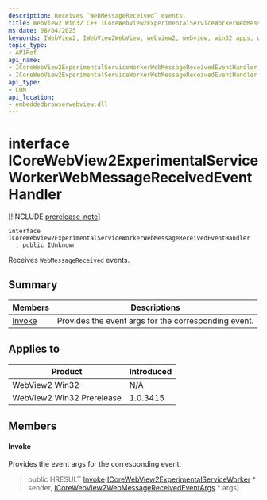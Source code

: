 ```yaml
---
description: Receives `WebMessageReceived` events.
title: WebView2 Win32 C++ ICoreWebView2ExperimentalServiceWorkerWebMessageReceivedEventHandler
ms.date: 08/04/2025
keywords: IWebView2, IWebView2WebView, webview2, webview, win32 apps, win32, edge, ICoreWebView2, ICoreWebView2Controller, browser control, edge html, ICoreWebView2ExperimentalServiceWorkerWebMessageReceivedEventHandler
topic_type: 
- APIRef
api_name:
- ICoreWebView2ExperimentalServiceWorkerWebMessageReceivedEventHandler
- ICoreWebView2ExperimentalServiceWorkerWebMessageReceivedEventHandler.Invoke
api_type:
- COM
api_location:
- embeddedbrowserwebview.dll
---
```


# interface ICoreWebView2ExperimentalServiceWorkerWebMessageReceivedEventHandler

[!INCLUDE [prerelease-note](../includes/prerelease-note.md)]

```
interface ICoreWebView2ExperimentalServiceWorkerWebMessageReceivedEventHandler
  : public IUnknown
```

Receives `WebMessageReceived` events.

## Summary

 Members                        | Descriptions
--------------------------------|---------------------------------------------
[Invoke](#invoke) | Provides the event args for the corresponding event.

## Applies to

Product                         | Introduced
--------------------------------|---------------------------------------------
WebView2 Win32            |    N/A
WebView2 Win32 Prerelease |    1.0.3415

## Members

#### Invoke

Provides the event args for the corresponding event.

> public HRESULT [Invoke](#invoke)([ICoreWebView2ExperimentalServiceWorker](icorewebview2experimentalserviceworker.md#icorewebview2experimentalserviceworker) * sender, [ICoreWebView2WebMessageReceivedEventArgs](icorewebview2webmessagereceivedeventargs.md#icorewebview2webmessagereceivedeventargs) * args)

